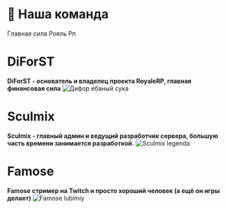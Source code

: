 # 👋 Наша команда
Главная сила Рояль Рп

# DiForST
__DiForST - основатель и владелец проекта RoyaleRP, главная финансовая сила__
![Дифор ебаный сука](https://sculmix.gitbook.io/~gitbook/image?url=https%3A%2F%2F1316437794-files.gitbook.io%2F~%2Ffiles%2Fv0%2Fb%2Fgitbook-x-prod.appspot.com%2Fo%2Fspaces%252F6KIFCvpJg8p9J7FpIkBA%252Fuploads%252FtNGUMzzCNn1ulNy6Riyx%252Fdifarrender.png%3Falt%3Dmedia%26token%3Db10344bc-b482-44cd-a82c-d3bdeeba418c&width=768&dpr=4&quality=100&sign=f818f618&sv=1)
# Sculmix
__Sculmix - главный админ и ведущий разработчик сервера, большую часть времени занимается разработкой.__
![Sculmix legenda](https://sculmix.gitbook.io/~gitbook/image?url=https%3A%2F%2F1316437794-files.gitbook.io%2F~%2Ffiles%2Fv0%2Fb%2Fgitbook-x-prod.appspot.com%2Fo%2Fspaces%252F6KIFCvpJg8p9J7FpIkBA%252Fuploads%252FaxHI1WWRAagsGtjVq5HX%252Fsculmixrender.png%3Falt%3Dmedia%26token%3D22dcd7f4-6b51-466a-b2bf-0f4d8a38eb81&width=768&dpr=4&quality=100&sign=cacf297b&sv=1)
# Famose
__Famose стример на Twitch и просто хороший человек (а ещё он игры делает)__
![Famose lubimiy](https://sculmix.gitbook.io/~gitbook/image?url=https%3A%2F%2F1316437794-files.gitbook.io%2F~%2Ffiles%2Fv0%2Fb%2Fgitbook-x-prod.appspot.com%2Fo%2Fspaces%252F6KIFCvpJg8p9J7FpIkBA%252Fuploads%252FisaNsBrdxNjLXF7y6LkD%252Ffamoserender.png%3Falt%3Dmedia%26token%3Dad30badf-b6dc-43bc-9cb0-59188730f2b2&width=768&dpr=4&quality=100&sign=e3ce59ea&sv=1)
